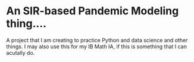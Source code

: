 # An SIR-based Pandemic Modeling thing....

A project that I am creating to practice Python and data science and other things. I may also use this for my IB Math IA, if this is something that I can acutally do.
